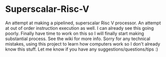 # Superscalar-Risc-V
An attempt at making a pipelined, superscalar Risc V processor. An attempt at out of order instruction execution as well. I can already see this going poorly. Finally have time to work on this so I will finally start making substantial process. 
See the wiki for more info.
Sorry for any technical mistakes, using this project to learn how computers work so I don't already know this stuff.
Let me know if you have any suggestions/questions/tips :)
